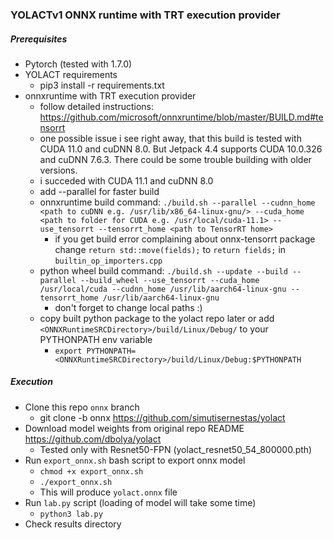 ### YOLACTv1 ONNX runtime with TRT execution provider

##### Prerequisites
- Pytorch (tested with 1.7.0)
- YOLACT requirements
  - pip3 install -r requirements.txt
- onnxruntime with TRT execution provider
  - follow detailed instructions: https://github.com/microsoft/onnxruntime/blob/master/BUILD.md#tensorrt
  - one possible issue i see right away, that this build is tested with CUDA 11.0 and cuDNN 8.0. But Jetpack 4.4 supports CUDA 10.0.326 and cuDNN 7.6.3. There could be some trouble building with older versions.
  - i succeded with CUDA 11.1 and cuDNN 8.0
  - add --parallel for faster build
  - onnxruntime build command: ``./build.sh --parallel --cudnn_home <path to cuDNN e.g. /usr/lib/x86_64-linux-gnu/> --cuda_home <path to folder for CUDA e.g. /usr/local/cuda-11.1> --use_tensorrt --tensorrt_home <path to TensorRT home>``
    - if you get build error complaining about onnx-tensorrt package change ``return std::move(fields);`` to ``return fields;`` in ``builtin_op_importers.cpp``
  - python wheel build command: ``./build.sh --update --build --parallel --build_wheel --use_tensorrt --cuda_home /usr/local/cuda --cudnn_home /usr/lib/aarch64-linux-gnu --tensorrt_home /usr/lib/aarch64-linux-gnu``
    - don't forget to change local paths :)
  - copy built python package to the yolact repo later or add ``<ONNXRuntimeSRCDirectory>/build/Linux/Debug/`` to your PYTHONPATH env variable
    - ``export PYTHONPATH=<ONNXRuntimeSRCDirectory>/build/Linux/Debug:$PYTHONPATH``

##### Execution
- Clone this repo ``onnx`` branch
  - git clone -b onnx https://github.com/simutisernestas/yolact 
- Download model weights from original repo README https://github.com/dbolya/yolact
  - Tested only with Resnet50-FPN (yolact_resnet50_54_800000.pth)
- Run ``export_onnx.sh`` bash script to export onnx model
  - ``chmod +x export_onnx.sh``
  - ``./export_onnx.sh``
  - This will produce ``yolact.onnx`` file
- Run ``lab.py`` script (loading of model will take some time)
  - ``python3 lab.py``
- Check results directory